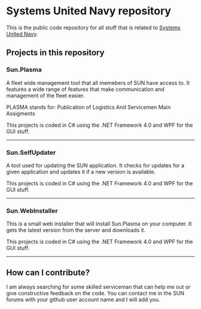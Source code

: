 Systems United Navy repository
========

This is the public code repository for all stuff that is related to [Systems United Navy](http://systemsunitednavy.com).

Projects in this repository
--------

### Sun.Plasma 
A fleet wide management tool that all memebers of SUN have access to. It features a wide range of features that make communication and management of the fleet easier.

PLASMA stands for: Publication of Logistics And Servicemen Main Assigments

This projects is coded in C# using the .NET Framework 4.0 and WPF for the GUI stuff.

---

### Sun.SelfUpdater
A tool used for updating the SUN application. It checks for updates for a given application and updates it if a new version is available.

This projects is coded in C# using the .NET Framework 4.0 and WPF for the GUI stuff.

---

### Sun.WebInstaller
This is a small web installer that will install Sun.Plasma on your computer. It gets the latest version from the server and downloads it.

This projects is coded in C# using the .NET Framework 4.0 and WPF for the GUI stuff.

---

How can I contribute?
--------
I am always searching for some skilled serviceman that can help me out or give constructive feedback on the code.
You can contact me in the SUN forums with your github user account name and I will add you.
